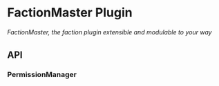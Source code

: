 # FactionMaster Plugin
###### FactionMaster, the faction plugin extensible and modulable to your way
## API
### PermissionManager